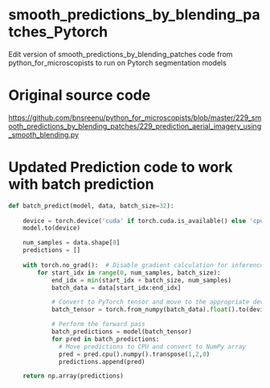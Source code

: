 # smooth_predictions_by_blending_patches_Pytorch
Edit version of smooth_predictions_by_blending_patches code from python_for_microscopists to run on Pytorch segmentation models 

# Original source code 

https://github.com/bnsreenu/python_for_microscopists/blob/master/229_smooth_predictions_by_blending_patches/229_prediction_aerial_imagery_using_smooth_blending.py


# Updated Prediction code to work with batch prediction 


```python
def batch_predict(model, data, batch_size=32):
   
    device = torch.device('cuda' if torch.cuda.is_available() else 'cpu')
    model.to(device)

    num_samples = data.shape[0]
    predictions = []
  
    with torch.no_grad():  # Disable gradient calculation for inference
        for start_idx in range(0, num_samples, batch_size):
            end_idx = min(start_idx + batch_size, num_samples)
            batch_data = data[start_idx:end_idx]

            # Convert to PyTorch tensor and move to the appropriate device
            batch_tensor = torch.from_numpy(batch_data).float().to(device)

            # Perform the forward pass
            batch_predictions = model(batch_tensor)
            for pred in batch_predictions:
              # Move predictions to CPU and convert to NumPy array
              pred = pred.cpu().numpy().transpose(1,2,0)
              predictions.append(pred)

    return np.array(predictions)
```
